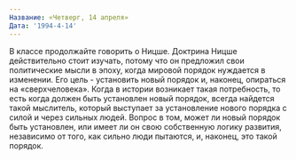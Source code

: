 ```yaml
---
Название: «Четверг, 14 апреля»
Дата: '1994-4-14'
---
```


В классе продолжайте говорить о Ницше. Доктрина Ницше действительно стоит изучать, потому что он предложил свои политические мысли в эпоху, когда мировой порядок нуждается в изменении. Его цель - установить новый порядок и, наконец, опираться на «сверхчеловека». Когда в истории возникает такая потребность, то есть когда должен быть установлен новый порядок, всегда найдется такой мыслитель, который выступает за установление нового порядка с силой и через сильных людей. Вопрос в том, может ли новый порядок быть установлен, или имеет ли он свою собственную логику развития, независимо от того, как сильно люди пытаются, и, наконец, это такой порядок.

